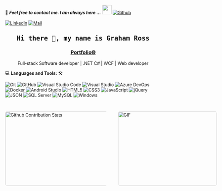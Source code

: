 <!--

## Complete list of github markdown emoji markup
https://gist.github.com/rxaviers/7360908

## technologies Icons 
https://simpleicons.org/

--> 


📝 ***Feel free to contact me. I am always here ...*** <img src="https://media.giphy.com/media/WUlplcMpOCEmTGBtBW/giphy.gif" width="30">  [![Github](https://img.shields.io/github/followers/Graham-Ross?label=Follow%20Me&style=social)](https://github.com/graham22)
<br>
<br>
[![Linkedin](https://img.shields.io/badge/LinkedIn-Graham%20Ross-blue?logo=Linkedin&logoColor=blue&labelColor=black)](https://www.https://www.linkedin.com/in/rossconsulting/)
[![Mail](https://img.shields.io/badge/Gmail-graham.a.ross@gmail.com-blue?logo=Gmail&logoColor=red&labelColor=black)](mailto:graham.a.ross@gmail.com)
<br>

<h2 align='center'><samp><strong>Hi there 👋, my name is Graham Ross</strong></samp></h2>
<h3 align='center'><strong><a href="https://github.com/graham22/graham22.github.io/raw/master/GrahamRossResume.pdf" target="_blank">Portfolio🌐</a></strong></h3>
<p align='center'>Full-stack Software developer | .NET C# | WCF | Web developer</p>


💻 **Languages and Tools:** 🛠️<br>

![Git](https://img.shields.io/badge/-Git-000000?style=flat&logo=git&logoColor=F05032&labelColor=ffffff)
![GitHub](https://img.shields.io/badge/-GitHub-000000?style=flat&logo=github&logoColor=000000&labelColor=ffffff)
![Visual Studio Code](https://img.shields.io/badge/-VSCode-000000?style=flat&logo=visual-studio-code&labelColor=007ACC)
![Visual Studio](https://img.shields.io/badge/-Visual_Studio-000000?style=flat&logo=visual-studio&labelColor=930096)
![Azure DevOps](https://img.shields.io/badge/-Azure_DevOps-000000?style=flat&logo=tfs&labelColor=1572B6)
![Docker](https://img.shields.io/badge/-Docker-000000?style=flat&logo=docker&logoColor=007ACC&labelColor=ffffff)
![Android Studio](https://img.shields.io/badge/-Android%20Studio-000000?style=flat&logo=android-studio&labelColor=ffffff)
![HTML5](https://img.shields.io/badge/-HTML5-000000?style=flat&logo=html5&logoColor=ffffff&labelColor=E34F26)
![CSS3](https://img.shields.io/badge/-CSS3-000000?style=flat&logo=css3&logoColor=ffffff&labelColor=1572B6) 
![JavaScript](https://img.shields.io/badge/-JavaScript-000000?style=flat&logo=javascript)
![jQuery](https://img.shields.io/badge/-jQuery-000000?style=flat&logo=jQuery&logoColor=0769AD&labelColor=ffffff)
![JSON](https://img.shields.io/badge/-JSON-000000?style=flat&logo=JSON&logoColor=000000&labelColor=ffffff)
![SQL Server](https://img.shields.io/badge/-SQL%20Server-000000?style=flat&logo=microsoft-sql-server&labelColor=007ACC)
![MySQL](https://img.shields.io/badge/-MySQL-000000?style=flat&logo=mysql&labelColor=ffffff)
![Windows](https://img.shields.io/badge/-Windows-000000?style=flat&logo=windows&logoColor=ffffff&labelColor=0078D6)

</br>
<p style="display: flex; justify-contect: space-between;">
<img style="border-radius: 5px; margin-bottom: 5px" alt="Github Contribution Stats" width="330px" height="240px" src="https://github-contribution-stats.vercel.app/api/?username=graham22" />
<img style="border-radius: 5px; margin: 0 0 5px 35px;" alt="GIF" width="320px" height="240px" src="https://miro.medium.com/max/875/1*Urc28sbnORGOW5oyohQ06g.gif" />
</p>

